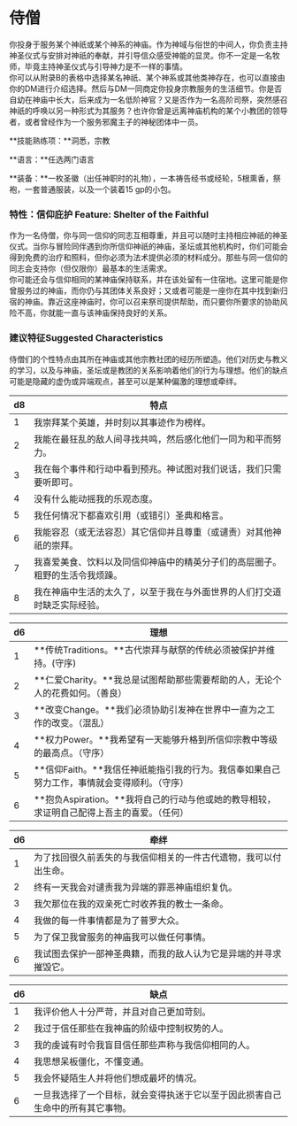 # 侍僧

你投身于服务某个神祇或某个神系的神庙。作为神域与俗世的中间人，你负责主持神圣仪式与安排对神祇的奉献，并引导信众感受神能的显灵。你不一定是一名牧师，毕竟主持神圣仪式与引导神力是不一样的事情。\
&#x20;你可以从附录B的表格中选择某名神祇、某个神系或其他类神存在，也可以直接由你的DM进行介绍选择。然后与DM一同商定你投身宗教服务的生活细节。你是否自幼在神庙中长大，后来成为一名低阶神官？又是否作为一名高阶司祭，突然感召神祇的呼唤以另一种形式为其服务？也许你曾是远离神庙机构的某个小教团的领导者，或者曾经作为一个服务邪魔主子的神秘团体中一员。

**技能熟练项：**洞悉，宗教

**语言：**任选两门语言

**装备：**一枚圣徽（出任神职时的礼物），一本祷告经书或经轮，5根熏香，祭袍，一套普通服装，以及一个装着15 gp的小包。

### **特性：信仰庇护** **Feature: Shelter of the Faithful**

&#x20;作为一名侍僧，你与同一信仰的同志互相尊重，并且可以随时主持相应神祇的神圣仪式。当你与冒险同伴遇到你所信仰神祇的神庙，圣坛或其他机构时，你们可能会得到免费的治疗和照料，但你必须为法术提供必须的材料成分。那些与同一信仰的同志会支持你（但仅限你）最基本的生活需求。\
&#x20;你可能还会与信仰相同的某神庙保持联系，并在该处留有一住宿地。这里可能是你曾服务过的神庙，而你仍与其团体关系良好；又或者可能是一座你在其中找到新归宿的神庙。靠近这座神庙时，你可以召来祭司提供帮助，而只要你所要求的协助风险不高，你就能一直与该神庙保持良好的关系。

### **建议特征Suggested Characteristics**

&#x20;侍僧们的个性特点由其所在神庙或其他宗教社团的经历所塑造。他们对历史与教义的学习，以及与神庙，圣坛或是教团的关系影响着他们的行为与理想。他们的缺点可能是隐藏的虚伪或异端观点，甚至可以是某种偏激的理想或牵绊。

| **d8** | **特点**                                 |
| ------ | -------------------------------------- |
| 1      | 我崇拜某个英雄，并时刻以其事迹作为榜样。                   |
| 2      | 我能在最狂乱的敌人间寻找共鸣，然后感化他们一同为和平而努力。         |
| 3      | 我在每个事件和行动中看到预兆。神试图对我们说话，我们只需要听即可。      |
| 4      | 没有什么能动摇我的乐观态度。                         |
| 5      | 我任何情况下都喜欢引用（或错引）圣典和格言。                 |
| 6      | 我能容忍（或无法容忍）其它信仰并且尊重（或谴责）对其他神祇的崇拜。      |
| 7      | 我喜爱美食、饮料以及同信仰神庙中的精英分子们的高层圈子。粗野的生活令我烦躁。 |
| 8      | 我在神庙中生活的太久了，以至于我在与外面世界的人们打交道时缺乏实际经验。   |

| **d6** | **理想**                                               |
| ------ | ---------------------------------------------------- |
| 1      | **传统Traditions。**古代崇拜与献祭的传统必须被保护并维持。(守序)             |
| 2      | **仁爱Charity。**我总是试图帮助那些需要帮助的人，无论个人的花费如何。（善良）         |
| 3      | **改变Change。**我们必须协助引发神在世界中一直为之工作的改变。（混乱）             |
| 4      | **权力Power。**我希望有一天能够升格到所信仰宗教中等级的最高点。（守序）             |
| 5      | **信仰Faith。**我信任神祇能指引我的行为。我信奉如果自己努力工作，事情就会变得顺利。（守序）   |
| 6      | **抱负Aspiration。**我将自己的行动与他或她的教导相较，求证明自己配得上吾主的喜爱。（任何） |

| **d6** | **牵绊**                           |
| ------ | -------------------------------- |
| 1      | 为了找回很久前丢失的与我信仰相关的一件古代遗物，我可以付出生命。 |
| 2      | 终有一天我会对谴责我为异端的罪恶神庙组织复仇。          |
| 3      | 我欠那位在我的双亲死亡时收养我的教士一条命。           |
| 4      | 我做的每一件事情都是为了普罗大众。                |
| 5      | 为了保卫我曾服务的神庙我可以做任何事情。             |
| 6      | 我试图去保护一部神圣典籍，而我的敌人认为它是异端的并寻求摧毁它。 |

| **d6** | **缺点**                                  |
| ------ | --------------------------------------- |
| 1      | 我评价他人十分严苛，并且对自己更加苛刻。                    |
| 2      | 我过于信任那些在我神庙的阶级中控制权势的人。                  |
| 3      | 我的虔诚有时令我盲目信任那些声称与我信仰相同的人。               |
| 4      | 我思想呆板僵化，不懂变通。                           |
| 5      | 我会怀疑陌生人并将他们想成最坏的情况。                     |
| 6      | 一旦我选择了一个目标，就会变得执迷于它以至于因此损害自己生命中的所有其它事物。 |
